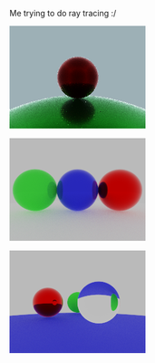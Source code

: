 Me trying to do ray tracing :/

![not so good ray tracing image](image/image.png)

![desent looking ray tracing image](image/image1.png)

![better ray tracing image](image/image2.png)
